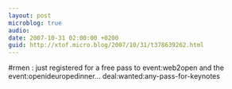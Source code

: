 ```yaml
---
layout: post
microblog: true
audio: 
date: 2007-10-31 02:00:00 +0200
guid: http://xtof.micro.blog/2007/10/31/t378639262.html
---
```

#rmen : just registered for a free pass to event:web2open and the event:openideuropedinner... deal:wanted:any-pass-for-keynotes
